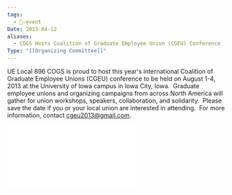 ```yaml
---
tags:
  - 📅-event
Date: 2013-04-12
aliases:
  - COGS Hosts Coalition of Graduate Employee Union (CGEU) Conference
Type: "[[Organizing Committee]]"
---
```


UE Local 896 COGS is proud to host this year's international Coalition of Graduate Employee Unions (CGEU) conference to be held on August 1-4, 2013 at the University of Iowa campus in Iowa City, Iowa.  Graduate employee unions and organizing campaigns from across North America will gather for union workshops, speakers, collaboration, and solidarity.  Please save the date if you or your local union are interested in attending.  For more information, contact cgeu2013@gmail.com.

![CGEU-Poster-Announcement.pdf](../../Attachments/CGEU-Poster-Announcement.pdf)